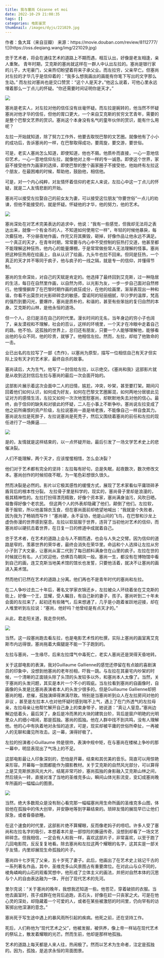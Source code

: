 ```yaml
---
title: 我与塞尚 Cézanne et moi
date: 2022-10-29 21:08:35
tags: []
categories: 电影鉴赏
thumbnail: /images/dyjs/221029.jpg
---
```


<div class="notification is-success is-size-6">
	作者：鱼大耳（来自豆瓣） 来源：https://movie.douban.com/review/8112777/
</div>
![](https://oss.deqiang.wang/img/221029.jpg)

<!--more-->

忠于艺术者，将会在通往艺术的道路上不期而遇，相互认出，好像是老友相逢，亲人重聚。 青年时期，艾克斯的塞尚就这样在一群人中认出左拉的。塞尚是银行家的儿子，大宅豪门，父亲热切盼望着将来子承父业。而左拉穷，父亲早亡。但塞尚对左拉的才华几乎是信仰着的：“我多么想我画出的画能有你笔下写出的文字那么生动。” 而左拉对塞尚也是交口赞赏：“这个人是天才。”他这么说着，可他心里永远埋着那么一丁点儿的怀疑。“你还需要时间证明你是天才。” 

![](https://oss.deqiang.wang/img/IMG_0684.JPG)

塞尚是老实人，对左拉对他的信任没有丝毫怀疑。而左拉是婉转的，他当然不怀疑塞尚对他才华的信任，但他的胃口更大，一个来自艾克斯的贫穷文艺青年，需要的是整个巴黎文艺界的赏识。塞尚这个本身没有名气的童年伙伴的赏识，能有什么用呢？ 

左拉一开始就知道，除了努力工作外，他要去取悦巴黎的文艺圈。就像他有了小小的成功后，告诉塞尚的一样，在巴黎取得成功，要周旋，要交游，要世俗。 

可是，老实人塞尚怎么知道，即使知道，他也不屑。他质朴而直接，一心一意地信仰艺术，一心一意地信仰左拉，就像他对上帝一样的专一诚恳。即使这个世界，家庭不接受他作为画家的选择，即使巴黎的整个画家圈子不接受他，他始终有左拉这个朋友，在最困难的时候，帮助他，鼓励他，相信他。 

可是，对一个内心纯粹，对友情怀着信仰的老实人来说，左拉心中这一丁点儿的怀疑，就是二人友情悲剧的开始。 

塞尚可以接受左拉娶自己的前女友为妻，可以接受这位朋友“你要世俗”一点儿的劝谏，但他不能接受的，就是怀疑。怀疑他的才华，他的努力，他的艺术。 

![](https://oss.deqiang.wang/img/IMG_0683.JPG)

塞尚深处在对艺术完美表达的追求中，他说：“我有一些感觉，但我却无法将之表达出来，就像一个有金币的人，不知道如何使用它一样”，年轻的时候他暴戾，每次癫狂地，不分昼夜地作画，作完又将其撕毁，砸掉，好像作品让他永远不满足。一个真正的天才，在青年时期，常常要与内心中不受控制的狂热打交道，他甚至都不能理解这种狂热，他内心的能量爆棚，于是常常做些常人无法理解的怪事。塞尚把这种狂热用在绘画上，自从认识了绘画，九头牛也拉不回来。但同是狂热，一个真正的天才并不等同于疯子，他与疯子的一线之隔，就是专一的信仰，并懂得节制。

塞尚的生命深处，对自己的天赋是肯定的。他选择了最终回到艾克斯，过一种隐居的生活，每日在自然里作画，以自然为师，以光影为友，一步一步自己面对自然修行。他慢慢摒弃了在巴黎时期作画的疯狂成分，在他的绘画里，渐渐表现出一种和谐，你看不出莫奈对光影碎碎念的敏感，雷诺阿的轻丽细腻，毕沙罗的温厚，梵高的强烈到要闪光，要爆炸，塞尚是质朴的，和谐的，甚至有些笨拙的复归自然的本身。艾克斯的山林，是他永恒的道场。 

但一个人，总归是活在自己的时代里。漫长时间的无名，当年身边的穷小子也阔了，亲友漠视和不理解，社会的否认，这样的环境里，一个天才在冷眼中走着自己的路。他不怕，这孤独的世界上，总归还有朋友，只要一个人能够理解他，能够看出他的与众不同，他的珍贵，就够了。他相信左拉。然而，左拉，却给了他致命的一击。 

业已出名的左拉写了一部《杰作》，以塞尚为原型，描写一位相信自己有天才但实际上没有天才的艺术家，最终自杀的故事。 

塞尚读后，大为生气，他写了一封信给左拉，以示绝交。《塞尚和我》这部影片就是从收到这封信后左拉与塞尚的最后一次会面开始的。 

这部影片展示着这次会面中二人的旧情，尴尬，冲突，吵架，甚至要打架。期间闪回着他们如何认识，如何成为好友，如何在巴黎文艺圈厮混，如何两地分居彼此见证对方的感情生活，左拉又如何一次次地宽慰塞尚，却默默地失去对他的信心。最终，由于信仰的缺失和对彼此的怀疑，二人在小事上不断争吵。塞尚说左拉变成了他之前所痛恨的资产阶级，左拉说塞尚一直是啃老族，不能像自己一样自食其力。塞尚说左拉是死胖子，左拉说塞尚是死秃子，然后又围绕着塞尚的前任和左拉的现任进行了一场撕逼…… 

![](https://oss.deqiang.wang/img/IMG_0678.jpeg)

是的，友情就是这样结束的，以一点怀疑开始，最后引发了一场文学艺术史上的悲催决裂。 

人们不能理解，两个天才，应该惺惺相惜，怎么会决裂？ 

他们对于艺术都有完全的坚持：左拉每有好句，总是失眠，起夜数次，数次修改文本。塞尚创作的时候彻夜不眠，为一笔色彩想很久很久。

 然而决裂是必然的。影片以它极其感性的缓慢方式，展现了艺术家看似平庸琐碎矛盾背后的根本性分裂。 左拉骨子里是科学的，现实的，塞尚骨子里却是浪漫的，极其精神性的。左拉打扮得漂亮精致，好像个资本家，塞尚满身油污，风吹日晒，祖鲁得好像个老农民。 但这两个人的外表却隐藏了他们，颠倒了他们。左拉软，善于服软，所以他虽锦衣玉食，但在塞尚面前却绝望地喊出：“我就是个失败者，因为我为了畅销而写作！”塞尚硬，永不妥协，他是山间的飞鸟，在巴黎和沙龙上虚伪弥漫的世界感到窒息。左拉以软屈服于世界，违背了当初他对艺术的信仰，而塞尚却以硬抗击着世界，在日复一日的修道中成就着自己。

忠于艺术者，在艺术的道路上会与人不期而遇，也会与人失之交臂。因为信仰的道路是窄的，羡慕世界的荣华者，最终会消失在荣华里。命运和个人选择让左拉从穷小子到了大文豪，让塞尚从富二代到了每日颜料满身住在山里的疯子。左拉在世的时候就已有名，人们欢迎他，仿佛百鸟朝凤一般。塞尚一生，都没有在博物馆中看到自己的画，连艾克斯当地美术馆的馆长也发誓，只要他活着，就决不让塞尚的画进入美术馆。

然而他们已然在艺术的道路上分离。他们再也不是青年时代的塞尚和左拉。

 在二人争吵过去二十年后，著名文学家衣锦还乡，左拉被众人环绕着坐在艾克斯的街上，好像一个王，显耀，受人瞩目，有自己新的妻子，孩子。塞尚听到二十年未会面的左拉来了，起初还有些赌气，后来想通了，几乎是小跑着雀跃地迎接，却在人堆里听到左拉说：“塞尚，他好吗？他曾经是有点天才的。”

 从此，君走阳关道，我走奈何桥。 

![](https://oss.deqiang.wang/img/IMG_0677.JPG)

当然，这一段塞尚跑去看左拉，也是电影艺术性的杜撰，实际上塞尚的画室离艾克斯市内远得很，塞尚拖着大瘸腿是不能一下子跑到的。 

左拉与塞尚，一生缘尽，后来左拉煤气中毒死亡，老实人塞尚还是哭得天昏地转。 

关于这部电影的表演，我对Guillaume Gallienne的感觉还停留在有点娘的喜剧演员的印象中，没想到他塞尚的老年扮相，吓我一跳。与左拉在其豪宅内吵架的时候，一个清晰的正面镜头除了头顶的头发较多以外，和塞尚本人太像了。当然，关于塞尚的头发问题，其实是本片一个不小的瑕疵。当左拉看到塞尚的自画像时，自画像的头发是比塞尚表演者本人的头发少很多的。但是Guillaume Gallienne却把塞尚的粗，悲催，孤独演绎得淋漓尽致。特别是当塞尚听到众人在左拉房间对他的非议 ，甚至是左拉本人也对他怀疑时感到喘不上气，遇上了在门外透气的左拉母亲，左拉母亲让他帮忙解开自己身上的束身带子，她说道：“真让人窒息。”塞尚边解边低着头，最后哭了，身后是冷而黑的大块的建筑台阶，背后是窗户明艳的光明里众人的细小喧闹，那是孤独。塞尚的孤独。他在人群中找不到共鸣，没有人理解他。他的心中有执着地对永恒的追求，可是，现实却被平庸的世俗所牵扯，一再被人的无聊和庸见所攻击。这一幕，演得好极了。 

左拉的扮演者小Guillaume 帅是很帅，表演中规中矩，在与塞尚在楼梯上争吵的那一幕中，明显表现出了气场上的不足。 

这部电影最让人印象深刻的，恐怕是开幕，结束和其优美的音乐。简直可以用惊艳来形容。开幕每一张图都能作为摄影教材。关于艾克斯的自然风光部分，可以算得上是艾克斯旅游风光大片。结尾非常巧妙，塞尚孤独的身影融入艾克斯山林之间，然后镜头一转，直接对准了当地的圣维克多山，瞬间山体光影流变，变幻成塞尚晚年所画的一幅幅山的图景。 

![](https://oss.deqiang.wang/img/IMG_0694.JPG)

当然，绝大多数观众是没有耐心看完那一幅幅塞尚用生命所画的圣维克多山图，体验他在孤独中的伟大创举，并安静地等到字幕结束的。琐碎友情的展现早已让他们尿急，或者昏昏欲睡。 

在这个速食的时代里，这部影片绝不算耀眼，反而像老妈子的唠叨。许多人受了塞尚和左拉名字的吸引，本想着本片是一部惊险的撕逼传奇，没想到却看了一场文艺碎碎念。但我相信，一定会有人和我一样，喜欢这部片子，非常喜欢，以至于跑了几回电影院，反反复复地看。除去塞尚和左拉这两个耀眼的名字，这其实是一部关乎友情，内里却展现生命孤独的片子。

塞尚四十七岁死了父亲，五十岁死了妻子。此后，他画出了在艺术史上铭记千古的一系列著名作品，其中，圣维克多山风景图占有重要席位。在对此山与众不同的，棱角嶙峋的山石的观看冥想中，他形成了立体主义的画法，并把对自然本体的沉思与个人的自由表达融为一体，开创了现代艺术的先河。 

里尔克说：“关于塞尚的晚年，我想我还知道一些。他苍茫，穿着破损的衣服。当他去画室时，孩子成群在他背后追跑，丢石头，好像在赶一只丧家之犬。可是在他心灵的深处，却隐藏着一个可爱的人，或者在某些被激怒的时间里，仍向罕有的访客掷出他深湛的意念。” 

塞尚死于写生途中遇上的暴风雨所引起的疾病。他死之前，还在坚持工作。 

死后，人们称他为“现代艺术之父”，他被发掘，被供养，像上帝一样站在现代艺术的祭坛上，散发着耀眼的光芒。然而生前，他却是那样地孤独。 

艺术的道路上每天都是人来人往，热闹极了。然而以艺术为生命者，注定是孤独的。因为，孤独，是追求永恒的背面图景。
